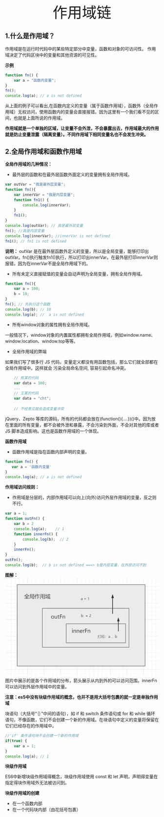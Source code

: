 <div align='center' ><font size='70'>作用域链</font></div>

## 1.什么是作用域？

作用域是在运行时代码中的某些特定部分中变量，函数和对象的可访问性。
作用域决定了代码区块中的变量和其他资源的可见性。

**示例**
```javascript
function fn() {
    var a = "函数内变量";
}
fn();
console.log(a); // a is not defined
```
从上面的例子可以看出,在函数内定义的变量（属于函数作用域），函数外（全局作用域）无权访问，使用函数内的变量会直接报错。因为这里有一个我们看不见的区间，也就是上面所说的作用域。

**作用域就是一个单独的区域，让变量不会外泄，不会暴露出去，作用域最大的作用就是防止变量泄露（隔离变量）。不同作用域下相同变量名也不会发生冲突。**

## 2.全局作用域和函数作用域

**全局作用域的几种情况：**

* 最外层的函数和在最外层函数外面定义的变量拥有全局作用域。
```javascript
var outVar = "我是最外层变量";
function fn(){
    var innerVar = "我是内层变量";
    function fn1() {
        console.log(innerVar);
    }
    fn1();
}
console.log(outVar); // 我是最外层变量
fn(); //我是内层变量
console.log(innerVar); //innerVar is not defined
fn1(); // fn1 is not defined
```
**说明：**
outVar 是在最外层函数外定义的变量，所以是全局变量，能够打印出outVar。fn()执行触发fn1()执行，所以打印出innerVar。在最外层打印innerVar则报错，因为在innerVar不是全局作用域下的。

* 所有未定义直接赋值的变量会自动声明为全局变量，拥有全局作用域。

```javascript
function fn(){
    var a = 100;
    b = 10;
}
fn(); // 先执行这个函数
console.log(b); // 10 
console.log(a); //  a is not defined
```
* 所有window对象的属性拥有全局作用域。

一般情况下，window对象的内置属性都拥有全局作用域，例如window.name、window.location、window.top等等。

* 全局作用域的弊端

如果我们写了很多行 JS 代码，变量定义都没有用函数包括，那么它们就全部都在全局作用域中。这样就会 污染全局命名空间, 容易引起命名冲突。
```javascript
    // 陈某的代码
    var data = 100;
    ...
    // 王某的代码
    var data = "cht";   
    
    // 不经意见就会造成变量冲突
```
 jQuery、Zepto 等库的源码，所有的代码都会放在(function(){....})()中。因为放在里面的所有变量，都不会被外泄和暴露，不会污染到外面，不会对其他的库或者 JS 脚本造成影响。这也是函数作用域的一个体现。
 
 **函数作用域**
 
 * 函数作用域是指在函数内部声明的变量。
 ```javascript
function fn() {
    var a = '函数内变量'
}
console.log(a); // a is not defined
```

**作用域访问规则：**

* 作用域是分层的，内部作用域可以向上(向外)访问外层作用域的变量，反之则不行。

```javascript
var a = 1;
function outFn() {
    var b = 2
    console.log(a);    // 1
    function innerFn() {
        console.log(b);  // 2
    }
    innerFn();
}
outFn();
console.log(b);  // b is not defined ===> b是内层变量，在外层访问不到
```
**图解：**
![avatar](../../.vuepress/public/image/zuoyongyu.png)
 图片中展示的是各个作用域的分布，箭头展示从内到外的可以访问范围。innerFn可以访问到外层作用域中的变量。
 
**注意：es5中没有块级作用域的概念，也并不是用大括号包裹的就一定是单独作用域**

块语句（大括号“｛｝”中间的语句），如 if 和 switch 条件语句或 for 和 while 循环语句，不像函数，它们不会创建一个新的作用域。在块语句中定义的变量将保留在它们已经存在的作用域中。

```javascript
//'if' 条件语句块不会创建一个新的作用域
if(true) {
    var a = 1;
}
console.log(a); // 1
```
**块级作用域**

ES6中新增块级作用域得概念，块级作用域使用 const 和 let 声明，声明得变量在指定得块作用域外无法被访问到。

**块级作用域的创建**
* 在一个函数内部
* 在一个代码块内部（由花括号包裹）
 
 
 
 
 